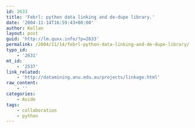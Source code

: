 ```yaml
---
id: 2633
title: 'Febrl: python data linking and de-dupe library.'
date: '2004-11-14T16:59:43+00:00'
author: Kellan
layout: post
guid: 'http://lm.quxx.info/?p=2633'
permalink: /2004/11/14/febrl-python-data-linking-and-de-dupe-library/
typo_id:
    - '2631'
mt_id:
    - '2537'
link_related:
    - 'http://datamining.anu.edu.au/projects/linkage.html'
raw_content:
    - ''
categories:
    - Aside
tags:
    - collaboration
    - python
---
```


